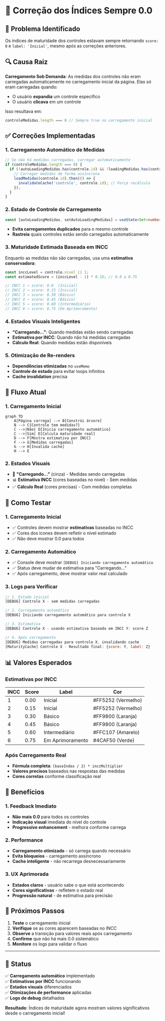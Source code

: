 # 🔧 Correção dos Índices Sempre 0.0

## 🐛 **Problema Identificado**

Os índices de maturidade dos controles estavam sempre retornando `score: 0` e `label: 'Inicial'`, mesmo após as correções anteriores.

## 🔍 **Causa Raiz**

**Carregamento Sob Demanda**: As medidas dos controles não eram carregadas automaticamente no carregamento inicial da página. Elas só eram carregadas quando:
- O usuário **expandia** um controle específico
- O usuário **clicava** em um controle

Isso resultava em:
```javascript
controleMedidas.length === 0 // Sempre true no carregamento inicial
```

## ✅ **Correções Implementadas**

### **1. Carregamento Automático de Medidas**
```typescript
// Se não há medidas carregadas, carregar automaticamente
if (controleMedidas.length === 0) {
  if (!autoLoadingMedidas.has(controle.id) && !loadingMedidas.has(controle.id)) {
    // Carregar medidas de forma assíncrona
    loadMedidas(controle.id).then(() => {
      invalidateCache('controle', controle.id); // Força recálculo
    });
  }
}
```

### **2. Estado de Controle de Carregamento**
```typescript
const [autoLoadingMedidas, setAutoLoadingMedidas] = useState<Set<number>>(new Set());
```
- **Evita carregamentos duplicados** para o mesmo controle
- **Rastreia** quais controles estão sendo carregados automaticamente

### **3. Maturidade Estimada Baseada em INCC**
Enquanto as medidas não são carregadas, usa uma **estimativa conservadora**:

```typescript
const inccLevel = controle.nivel || 1;
const estimatedScore = (inccLevel - 1) * 0.15; // 0.0 a 0.75

// INCC 1 → score: 0.0  (Inicial)
// INCC 2 → score: 0.15 (Inicial) 
// INCC 3 → score: 0.30 (Básico)
// INCC 4 → score: 0.45 (Básico)
// INCC 5 → score: 0.60 (Intermediário)
// INCC 6 → score: 0.75 (Em Aprimoramento)
```

### **4. Estados Visuais Inteligentes**
- **"Carregando..."**: Quando medidas estão sendo carregadas
- **Estimativa por INCC**: Quando não há medidas carregadas
- **Cálculo Real**: Quando medidas estão disponíveis

### **5. Otimização de Re-renders**
- **Dependências otimizadas** no `useMemo`
- **Controle de estado** para evitar loops infinitos
- **Cache invalidation** precisa

## 🎯 **Fluxo Atual**

### **1. Carregamento Inicial**
```mermaid
graph TD
    A[Página carrega] --> B[Constrói árvore]
    B --> C{Controle tem medidas?}
    C -->|Não| D[Inicia carregamento automático]
    C -->|Sim| E[Calcula maturidade real]
    D --> F[Mostra estimativa por INCC]
    F --> G[Medidas carregadas]
    G --> H[Invalida cache]
    H --> E
```

### **2. Estados Visuais**
- 🔄 **"Carregando..."** (cinza) - Medidas sendo carregadas
- 📊 **Estimativa INCC** (cores baseadas no nível) - Sem medidas
- ✅ **Cálculo Real** (cores precisas) - Com medidas completas

## 🧪 **Como Testar**

### **1. Carregamento Inicial**
- ✅ Controles devem mostrar **estimativas** baseadas no INCC
- ✅ Cores dos ícones devem refletir o nível estimado
- ✅ Não deve mostrar 0.0 para todos

### **2. Carregamento Automático**
- ✅ Console deve mostrar `[DEBUG] Iniciando carregamento automático`
- ✅ Status deve mudar de estimativa para "Carregando..."
- ✅ Após carregamento, deve mostrar valor real calculado

### **3. Logs para Verificar**
```javascript
// 1. Estado inicial
[DEBUG] Controle X - sem medidas carregadas

// 2. Carregamento automático
[DEBUG] Iniciando carregamento automático para controle X

// 3. Estimativa
[DEBUG] Controle X - usando estimativa baseada em INCC Y: score Z

// 4. Após carregamento
[DEBUG] Medidas carregadas para controle X, invalidando cache
[MaturityCache] Controle X - Resultado final: {score: Y, label: Z}
```

## 📊 **Valores Esperados**

### **Estimativas por INCC**
| INCC | Score | Label | Cor |
|------|-------|-------|-----|
| 1 | 0.00 | Inicial | #FF5252 (Vermelho) |
| 2 | 0.15 | Inicial | #FF5252 (Vermelho) |
| 3 | 0.30 | Básico | #FF9800 (Laranja) |
| 4 | 0.45 | Básico | #FF9800 (Laranja) |
| 5 | 0.60 | Intermediário | #FFC107 (Amarelo) |
| 6 | 0.75 | Em Aprimoramento | #4CAF50 (Verde) |

### **Após Carregamento Real**
- **Fórmula completa**: `(baseIndex / 2) * inccMultiplier`
- **Valores precisos** baseados nas respostas das medidas
- **Cores corretas** conforme classificação real

## 🚀 **Benefícios**

### **1. Feedback Imediato**
- **Não mais 0.0** para todos os controles
- **Indicação visual** imediata do nível do controle
- **Progressive enhancement** - melhora conforme carrega

### **2. Performance**
- **Carregamento otimizado** - só carrega quando necessário
- **Evita bloqueios** - carregamento assíncrono
- **Cache inteligente** - não recarrega desnecessariamente

### **3. UX Aprimorada**
- **Estados claros** - usuário sabe o que está acontecendo
- **Cores significativas** - refletem o estado real
- **Progressão natural** - de estimativa para precisão

## 🔧 **Próximos Passos**

1. **Teste** o carregamento inicial
2. **Verifique** se as cores aparecem baseadas no INCC
3. **Observe** a transição para valores reais após carregamento
4. **Confirme** que não há mais 0.0 sistemático
5. **Monitore** os logs para validar o fluxo

---

## 📝 **Status**

✅ **Carregamento automático** implementado  
✅ **Estimativas por INCC** funcionando  
✅ **Estados visuais** diferenciados  
✅ **Otimizações de performance** aplicadas  
✅ **Logs de debug** detalhados  

**Resultado**: Índices de maturidade agora mostram valores significativos desde o carregamento inicial! 